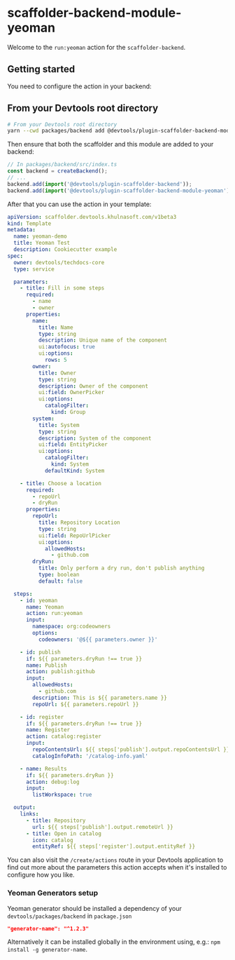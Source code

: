 # scaffolder-backend-module-yeoman

Welcome to the `run:yeoman` action for the `scaffolder-backend`.

## Getting started

You need to configure the action in your backend:

## From your Devtools root directory

```bash
# From your Devtools root directory
yarn --cwd packages/backend add @devtools/plugin-scaffolder-backend-module-yeoman
```

Then ensure that both the scaffolder and this module are added to your backend:

```typescript
// In packages/backend/src/index.ts
const backend = createBackend();
// ...
backend.add(import('@devtools/plugin-scaffolder-backend'));
backend.add(import('@devtools/plugin-scaffolder-backend-module-yeoman'));
```

After that you can use the action in your template:

```yaml
apiVersion: scaffolder.devtools.khulnasoft.com/v1beta3
kind: Template
metadata:
  name: yeoman-demo
  title: Yeoman Test
  description: Cookiecutter example
spec:
  owner: devtools/techdocs-core
  type: service

  parameters:
    - title: Fill in some steps
      required:
        - name
        - owner
      properties:
        name:
          title: Name
          type: string
          description: Unique name of the component
          ui:autofocus: true
          ui:options:
            rows: 5
        owner:
          title: Owner
          type: string
          description: Owner of the component
          ui:field: OwnerPicker
          ui:options:
            catalogFilter:
              kind: Group
        system:
          title: System
          type: string
          description: System of the component
          ui:field: EntityPicker
          ui:options:
            catalogFilter:
              kind: System
            defaultKind: System

    - title: Choose a location
      required:
        - repoUrl
        - dryRun
      properties:
        repoUrl:
          title: Repository Location
          type: string
          ui:field: RepoUrlPicker
          ui:options:
            allowedHosts:
              - github.com
        dryRun:
          title: Only perform a dry run, don't publish anything
          type: boolean
          default: false

  steps:
    - id: yeoman
      name: Yeoman
      action: run:yeoman
      input:
        namespace: org:codeowners
        options:
          codeowners: '@${{ parameters.owner }}'

    - id: publish
      if: ${{ parameters.dryRun !== true }}
      name: Publish
      action: publish:github
      input:
        allowedHosts:
          - github.com
        description: This is ${{ parameters.name }}
        repoUrl: ${{ parameters.repoUrl }}

    - id: register
      if: ${{ parameters.dryRun !== true }}
      name: Register
      action: catalog:register
      input:
        repoContentsUrl: ${{ steps['publish'].output.repoContentsUrl }}
        catalogInfoPath: '/catalog-info.yaml'

    - name: Results
      if: ${{ parameters.dryRun }}
      action: debug:log
      input:
        listWorkspace: true

  output:
    links:
      - title: Repository
        url: ${{ steps['publish'].output.remoteUrl }}
      - title: Open in catalog
        icon: catalog
        entityRef: ${{ steps['register'].output.entityRef }}
```

You can also visit the `/create/actions` route in your Devtools application to find out more about the parameters this action accepts when it's installed to configure how you like.

### Yeoman Generators setup

Yeoman generator should be installed a dependency of your `devtools/packages/backend` in `package.json`

```package.json
"generator-name": "^1.2.3"
```

Alternatively it can be installed globally in the environment using, e.g.: `npm install -g generator-name`.
